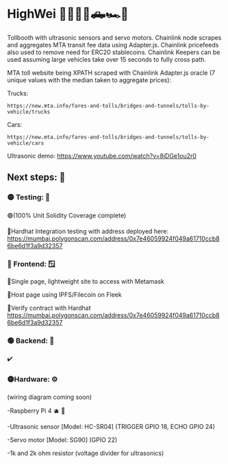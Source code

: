 # HighWei 🚦🚚🚙🚗🛻🏎️🚓

Tollbooth with ultrasonic sensors and servo motors. Chainlink node scrapes and aggregates MTA transit fee data using Adapter.js.
Chainlink pricefeeds also used to remove need for ERC20 stablecoins. Chainlink Keepers can be used assuming large vehicles take over 15 seconds to fully cross path.

MTA toll website being XPATH scraped with Chainlink Adapter.js oracle (7 unique values with the median taken to aggregate prices): 

Trucks:

    https://new.mta.info/fares-and-tolls/bridges-and-tunnels/tolls-by-vehicle/trucks
 
Cars:

    https://new.mta.info/fares-and-tolls/bridges-and-tunnels/tolls-by-vehicle/cars

Ultrasonic demo: https://www.youtube.com/watch?v=8jDGe1ou2r0

## Next steps: 🔭

### 🟡 Testing: 🚧
    
🟢(100% Unit Solidity Coverage complete)

🔴Hardhat Integration testing with address deployed here:
https://mumbai.polygonscan.com/address/0x7e46059924f049a61710ccb86be6d1f3a9d32357

### 🔴 Frontend: 🪟 

🔴Single page, lightweight site to access with Metamask

🔴Host page using IPFS/Filecoin on Fleek

🔴Verify contract with Hardhat
https://mumbai.polygonscan.com/address/0x7e46059924f049a61710ccb86be6d1f3a9d32357

### 🟢 Backend: 🔨

✔️

### 🟡Hardware: ⚙️

(wiring diagram coming soon)

-Raspberry Pi 4 🫐 🍓

-Ultrasonic sensor [Model: HC-SR04] (TRIGGER GPIO 18, ECHO GPIO 24)

-Servo motor [Model: SG90] (GPIO 22)

-1k and 2k ohm resistor (voltage divider for ultrasonics)
